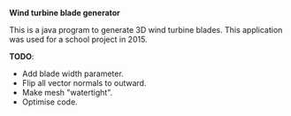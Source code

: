**Wind turbine blade generator**

This is a java program to generate 3D wind turbine blades.
This application was used for a school project in 2015.

**TODO**:
  * Add blade width parameter.
  * Flip all vector normals to outward.
  * Make mesh "watertight".
  * Optimise code.
